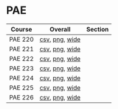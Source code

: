 # PAE

| Course | Overall | Section |
| ------ | ------- | ------- |
| PAE 220 | [csv](https://github.com/UCSD-Historical-Enrollment-Data/2025Fall/blob/main/overall/PAE%20220.csv), [png](https://raw.githubusercontent.com/UCSD-Historical-Enrollment-Data/2025Fall/main/plot_overall/PAE%20220.png), [wide](https://raw.githubusercontent.com/UCSD-Historical-Enrollment-Data/2025Fall/main/plot_overall_wide/PAE%20220.png) |  |
| PAE 221 | [csv](https://github.com/UCSD-Historical-Enrollment-Data/2025Fall/blob/main/overall/PAE%20221.csv), [png](https://raw.githubusercontent.com/UCSD-Historical-Enrollment-Data/2025Fall/main/plot_overall/PAE%20221.png), [wide](https://raw.githubusercontent.com/UCSD-Historical-Enrollment-Data/2025Fall/main/plot_overall_wide/PAE%20221.png) |  |
| PAE 222 | [csv](https://github.com/UCSD-Historical-Enrollment-Data/2025Fall/blob/main/overall/PAE%20222.csv), [png](https://raw.githubusercontent.com/UCSD-Historical-Enrollment-Data/2025Fall/main/plot_overall/PAE%20222.png), [wide](https://raw.githubusercontent.com/UCSD-Historical-Enrollment-Data/2025Fall/main/plot_overall_wide/PAE%20222.png) |  |
| PAE 223 | [csv](https://github.com/UCSD-Historical-Enrollment-Data/2025Fall/blob/main/overall/PAE%20223.csv), [png](https://raw.githubusercontent.com/UCSD-Historical-Enrollment-Data/2025Fall/main/plot_overall/PAE%20223.png), [wide](https://raw.githubusercontent.com/UCSD-Historical-Enrollment-Data/2025Fall/main/plot_overall_wide/PAE%20223.png) |  |
| PAE 224 | [csv](https://github.com/UCSD-Historical-Enrollment-Data/2025Fall/blob/main/overall/PAE%20224.csv), [png](https://raw.githubusercontent.com/UCSD-Historical-Enrollment-Data/2025Fall/main/plot_overall/PAE%20224.png), [wide](https://raw.githubusercontent.com/UCSD-Historical-Enrollment-Data/2025Fall/main/plot_overall_wide/PAE%20224.png) |  |
| PAE 225 | [csv](https://github.com/UCSD-Historical-Enrollment-Data/2025Fall/blob/main/overall/PAE%20225.csv), [png](https://raw.githubusercontent.com/UCSD-Historical-Enrollment-Data/2025Fall/main/plot_overall/PAE%20225.png), [wide](https://raw.githubusercontent.com/UCSD-Historical-Enrollment-Data/2025Fall/main/plot_overall_wide/PAE%20225.png) |  |
| PAE 226 | [csv](https://github.com/UCSD-Historical-Enrollment-Data/2025Fall/blob/main/overall/PAE%20226.csv), [png](https://raw.githubusercontent.com/UCSD-Historical-Enrollment-Data/2025Fall/main/plot_overall/PAE%20226.png), [wide](https://raw.githubusercontent.com/UCSD-Historical-Enrollment-Data/2025Fall/main/plot_overall_wide/PAE%20226.png) |  |
